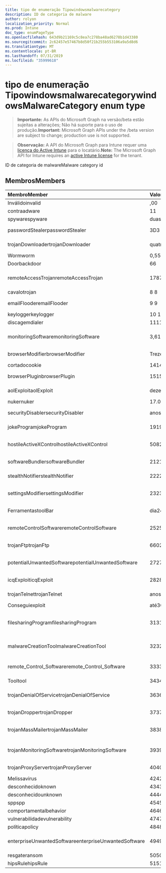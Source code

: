 ```yaml
---
title: tipo de enumeração Tipowindowsmalwarecategory
description: ID de categoria de malware
author: rolyon
localization_priority: Normal
ms.prod: Intune
doc_type: enumPageType
ms.openlocfilehash: 643d9b21169c5c8ea7c278ba48ad6278b1d43380
ms.sourcegitcommit: 2c62457e57467b8d50f21b255b553106a9a5d8d6
ms.translationtype: MT
ms.contentlocale: pt-BR
ms.lasthandoff: 07/31/2019
ms.locfileid: "35999618"
---
```

# <a name="windowsmalwarecategory-enum-type"></a><span data-ttu-id="48b63-103">tipo de enumeração Tipowindowsmalwarecategory</span><span class="sxs-lookup"><span data-stu-id="48b63-103">windowsMalwareCategory enum type</span></span>

> <span data-ttu-id="48b63-104">**Importante:** As APIs do Microsoft Graph na versão/beta estão sujeitas a alterações; Não há suporte para o uso de produção.</span><span class="sxs-lookup"><span data-stu-id="48b63-104">**Important:** Microsoft Graph APIs under the /beta version are subject to change; production use is not supported.</span></span>

> <span data-ttu-id="48b63-105">**Observação:** A API do Microsoft Graph para Intune requer uma [licença do Active Intune](https://go.microsoft.com/fwlink/?linkid=839381) para o locatário.</span><span class="sxs-lookup"><span data-stu-id="48b63-105">**Note:** The Microsoft Graph API for Intune requires an [active Intune license](https://go.microsoft.com/fwlink/?linkid=839381) for the tenant.</span></span>

<span data-ttu-id="48b63-106">ID de categoria de malware</span><span class="sxs-lookup"><span data-stu-id="48b63-106">Malware category id</span></span>

## <a name="members"></a><span data-ttu-id="48b63-107">Membros</span><span class="sxs-lookup"><span data-stu-id="48b63-107">Members</span></span>
|<span data-ttu-id="48b63-108">Membro</span><span class="sxs-lookup"><span data-stu-id="48b63-108">Member</span></span>|<span data-ttu-id="48b63-109">Valor</span><span class="sxs-lookup"><span data-stu-id="48b63-109">Value</span></span>|<span data-ttu-id="48b63-110">Descrição</span><span class="sxs-lookup"><span data-stu-id="48b63-110">Description</span></span>|
|:---|:---|:---|
|<span data-ttu-id="48b63-111">Inválido</span><span class="sxs-lookup"><span data-stu-id="48b63-111">invalid</span></span>|<span data-ttu-id="48b63-112">,0</span><span class="sxs-lookup"><span data-stu-id="48b63-112">0</span></span>|<span data-ttu-id="48b63-113">Invalid</span><span class="sxs-lookup"><span data-stu-id="48b63-113">Invalid</span></span>|
|<span data-ttu-id="48b63-114">contra</span><span class="sxs-lookup"><span data-stu-id="48b63-114">adware</span></span>|<span data-ttu-id="48b63-115">1</span><span class="sxs-lookup"><span data-stu-id="48b63-115">1</span></span>|<span data-ttu-id="48b63-116">Contra</span><span class="sxs-lookup"><span data-stu-id="48b63-116">Adware</span></span>|
|<span data-ttu-id="48b63-117">spyware</span><span class="sxs-lookup"><span data-stu-id="48b63-117">spyware</span></span>|<span data-ttu-id="48b63-118">duas</span><span class="sxs-lookup"><span data-stu-id="48b63-118">2</span></span>|<span data-ttu-id="48b63-119">Spyware</span><span class="sxs-lookup"><span data-stu-id="48b63-119">Spyware</span></span>|
|<span data-ttu-id="48b63-120">passwordStealer</span><span class="sxs-lookup"><span data-stu-id="48b63-120">passwordStealer</span></span>|<span data-ttu-id="48b63-121">3D</span><span class="sxs-lookup"><span data-stu-id="48b63-121">3</span></span>|<span data-ttu-id="48b63-122">Roubo de senha</span><span class="sxs-lookup"><span data-stu-id="48b63-122">Password stealer</span></span>|
|<span data-ttu-id="48b63-123">trojanDownloader</span><span class="sxs-lookup"><span data-stu-id="48b63-123">trojanDownloader</span></span>|<span data-ttu-id="48b63-124">quatro</span><span class="sxs-lookup"><span data-stu-id="48b63-124">4</span></span>|<span data-ttu-id="48b63-125">Downloader de cavalos de Tróia</span><span class="sxs-lookup"><span data-stu-id="48b63-125">Trojan downloader</span></span>|
|<span data-ttu-id="48b63-126">Worm</span><span class="sxs-lookup"><span data-stu-id="48b63-126">worm</span></span>|<span data-ttu-id="48b63-127">0,5</span><span class="sxs-lookup"><span data-stu-id="48b63-127">5</span></span>|<span data-ttu-id="48b63-128">Worm</span><span class="sxs-lookup"><span data-stu-id="48b63-128">Worm</span></span>|
|<span data-ttu-id="48b63-129">Door</span><span class="sxs-lookup"><span data-stu-id="48b63-129">backdoor</span></span>|<span data-ttu-id="48b63-130">6</span><span class="sxs-lookup"><span data-stu-id="48b63-130">6</span></span>|<span data-ttu-id="48b63-131">Door</span><span class="sxs-lookup"><span data-stu-id="48b63-131">Backdoor</span></span>|
|<span data-ttu-id="48b63-132">remoteAccessTrojan</span><span class="sxs-lookup"><span data-stu-id="48b63-132">remoteAccessTrojan</span></span>|<span data-ttu-id="48b63-133">178</span><span class="sxs-lookup"><span data-stu-id="48b63-133">7</span></span>|<span data-ttu-id="48b63-134">Cavalo de Tróia de acesso remoto</span><span class="sxs-lookup"><span data-stu-id="48b63-134">Remote access Trojan</span></span>|
|<span data-ttu-id="48b63-135">cavalo</span><span class="sxs-lookup"><span data-stu-id="48b63-135">trojan</span></span>|<span data-ttu-id="48b63-136">8 </span><span class="sxs-lookup"><span data-stu-id="48b63-136">8</span></span>|<span data-ttu-id="48b63-137">Cavalo</span><span class="sxs-lookup"><span data-stu-id="48b63-137">Trojan</span></span>|
|<span data-ttu-id="48b63-138">emailFlooder</span><span class="sxs-lookup"><span data-stu-id="48b63-138">emailFlooder</span></span>|<span data-ttu-id="48b63-139">9 </span><span class="sxs-lookup"><span data-stu-id="48b63-139">9</span></span>|<span data-ttu-id="48b63-140">Inundador de email</span><span class="sxs-lookup"><span data-stu-id="48b63-140">Email flooder</span></span>|
|<span data-ttu-id="48b63-141">keylogger</span><span class="sxs-lookup"><span data-stu-id="48b63-141">keylogger</span></span>|<span data-ttu-id="48b63-142">10 </span><span class="sxs-lookup"><span data-stu-id="48b63-142">10</span></span>|<span data-ttu-id="48b63-143">Keylogger</span><span class="sxs-lookup"><span data-stu-id="48b63-143">Keylogger</span></span>|
|<span data-ttu-id="48b63-144">discagem</span><span class="sxs-lookup"><span data-stu-id="48b63-144">dialer</span></span>|<span data-ttu-id="48b63-145">11</span><span class="sxs-lookup"><span data-stu-id="48b63-145">11</span></span>|<span data-ttu-id="48b63-146">Discagem</span><span class="sxs-lookup"><span data-stu-id="48b63-146">Dialer</span></span>|
|<span data-ttu-id="48b63-147">monitoringSoftware</span><span class="sxs-lookup"><span data-stu-id="48b63-147">monitoringSoftware</span></span>|<span data-ttu-id="48b63-148">3,6</span><span class="sxs-lookup"><span data-stu-id="48b63-148">12</span></span>|<span data-ttu-id="48b63-149">Software de monitoramento</span><span class="sxs-lookup"><span data-stu-id="48b63-149">Monitoring software</span></span>|
|<span data-ttu-id="48b63-150">browserModifier</span><span class="sxs-lookup"><span data-stu-id="48b63-150">browserModifier</span></span>|<span data-ttu-id="48b63-151">Treze</span><span class="sxs-lookup"><span data-stu-id="48b63-151">13</span></span>|<span data-ttu-id="48b63-152">Modificador de navegador</span><span class="sxs-lookup"><span data-stu-id="48b63-152">Browser modifier</span></span>|
|<span data-ttu-id="48b63-153">cortado</span><span class="sxs-lookup"><span data-stu-id="48b63-153">cookie</span></span>|<span data-ttu-id="48b63-154">14</span><span class="sxs-lookup"><span data-stu-id="48b63-154">14</span></span>|<span data-ttu-id="48b63-155">Cookie</span><span class="sxs-lookup"><span data-stu-id="48b63-155">Cookie</span></span>|
|<span data-ttu-id="48b63-156">browserPlugin</span><span class="sxs-lookup"><span data-stu-id="48b63-156">browserPlugin</span></span>|<span data-ttu-id="48b63-157">15</span><span class="sxs-lookup"><span data-stu-id="48b63-157">15</span></span>|<span data-ttu-id="48b63-158">Plug-in do navegador</span><span class="sxs-lookup"><span data-stu-id="48b63-158">Browser plugin</span></span>|
|<span data-ttu-id="48b63-159">aolExploit</span><span class="sxs-lookup"><span data-stu-id="48b63-159">aolExploit</span></span>|<span data-ttu-id="48b63-160">dezesseis</span><span class="sxs-lookup"><span data-stu-id="48b63-160">16</span></span>|<span data-ttu-id="48b63-161">Exploração do AOL</span><span class="sxs-lookup"><span data-stu-id="48b63-161">AOL exploit</span></span>|
|<span data-ttu-id="48b63-162">nuker</span><span class="sxs-lookup"><span data-stu-id="48b63-162">nuker</span></span>|<span data-ttu-id="48b63-163">17.07.06</span><span class="sxs-lookup"><span data-stu-id="48b63-163">17</span></span>|<span data-ttu-id="48b63-164">Nuker</span><span class="sxs-lookup"><span data-stu-id="48b63-164">Nuker</span></span>|
|<span data-ttu-id="48b63-165">securityDisabler</span><span class="sxs-lookup"><span data-stu-id="48b63-165">securityDisabler</span></span>|<span data-ttu-id="48b63-166">anos</span><span class="sxs-lookup"><span data-stu-id="48b63-166">18</span></span>|<span data-ttu-id="48b63-167">Desabilitador de segurança</span><span class="sxs-lookup"><span data-stu-id="48b63-167">Security disabler</span></span>|
|<span data-ttu-id="48b63-168">jokeProgram</span><span class="sxs-lookup"><span data-stu-id="48b63-168">jokeProgram</span></span>|<span data-ttu-id="48b63-169">19</span><span class="sxs-lookup"><span data-stu-id="48b63-169">19</span></span>|<span data-ttu-id="48b63-170">Programa Joke</span><span class="sxs-lookup"><span data-stu-id="48b63-170">Joke program</span></span>|
|<span data-ttu-id="48b63-171">hostileActiveXControl</span><span class="sxs-lookup"><span data-stu-id="48b63-171">hostileActiveXControl</span></span>|<span data-ttu-id="48b63-172">508</span><span class="sxs-lookup"><span data-stu-id="48b63-172">20</span></span>|<span data-ttu-id="48b63-173">Controle ActiveX hostil</span><span class="sxs-lookup"><span data-stu-id="48b63-173">Hostile ActiveX control</span></span>|
|<span data-ttu-id="48b63-174">softwareBundler</span><span class="sxs-lookup"><span data-stu-id="48b63-174">softwareBundler</span></span>|<span data-ttu-id="48b63-175">21</span><span class="sxs-lookup"><span data-stu-id="48b63-175">21</span></span>|<span data-ttu-id="48b63-176">Pacote de software</span><span class="sxs-lookup"><span data-stu-id="48b63-176">Software bundler</span></span>|
|<span data-ttu-id="48b63-177">stealthNotifier</span><span class="sxs-lookup"><span data-stu-id="48b63-177">stealthNotifier</span></span>|<span data-ttu-id="48b63-178">22</span><span class="sxs-lookup"><span data-stu-id="48b63-178">22</span></span>|<span data-ttu-id="48b63-179">Modificador Stealth</span><span class="sxs-lookup"><span data-stu-id="48b63-179">Stealth modifier</span></span>|
|<span data-ttu-id="48b63-180">settingsModifier</span><span class="sxs-lookup"><span data-stu-id="48b63-180">settingsModifier</span></span>|<span data-ttu-id="48b63-181">23</span><span class="sxs-lookup"><span data-stu-id="48b63-181">23</span></span>|<span data-ttu-id="48b63-182">Modificador de configurações</span><span class="sxs-lookup"><span data-stu-id="48b63-182">Settings modifier</span></span>|
|<span data-ttu-id="48b63-183">Ferramentas</span><span class="sxs-lookup"><span data-stu-id="48b63-183">toolBar</span></span>|<span data-ttu-id="48b63-184">dia</span><span class="sxs-lookup"><span data-stu-id="48b63-184">24</span></span>|<span data-ttu-id="48b63-185">Barra de ferramentas</span><span class="sxs-lookup"><span data-stu-id="48b63-185">Toolbar</span></span>|
|<span data-ttu-id="48b63-186">remoteControlSoftware</span><span class="sxs-lookup"><span data-stu-id="48b63-186">remoteControlSoftware</span></span>|<span data-ttu-id="48b63-187">25</span><span class="sxs-lookup"><span data-stu-id="48b63-187">25</span></span>|<span data-ttu-id="48b63-188">Software de controle remoto</span><span class="sxs-lookup"><span data-stu-id="48b63-188">Remote control software</span></span>|
|<span data-ttu-id="48b63-189">trojanFtp</span><span class="sxs-lookup"><span data-stu-id="48b63-189">trojanFtp</span></span>|<span data-ttu-id="48b63-190">660</span><span class="sxs-lookup"><span data-stu-id="48b63-190">26</span></span>|<span data-ttu-id="48b63-191">FTP de cavalos de Tróia</span><span class="sxs-lookup"><span data-stu-id="48b63-191">Trojan FTP</span></span>|
|<span data-ttu-id="48b63-192">potentialUnwantedSoftware</span><span class="sxs-lookup"><span data-stu-id="48b63-192">potentialUnwantedSoftware</span></span>|<span data-ttu-id="48b63-193">27</span><span class="sxs-lookup"><span data-stu-id="48b63-193">27</span></span>|<span data-ttu-id="48b63-194">Possível software indesejado</span><span class="sxs-lookup"><span data-stu-id="48b63-194">Potential unwanted software</span></span>|
|<span data-ttu-id="48b63-195">icqExploit</span><span class="sxs-lookup"><span data-stu-id="48b63-195">icqExploit</span></span>|<span data-ttu-id="48b63-196">28</span><span class="sxs-lookup"><span data-stu-id="48b63-196">28</span></span>|<span data-ttu-id="48b63-197">Exploração do ICQ</span><span class="sxs-lookup"><span data-stu-id="48b63-197">ICQ exploit</span></span>|
|<span data-ttu-id="48b63-198">trojanTelnet</span><span class="sxs-lookup"><span data-stu-id="48b63-198">trojanTelnet</span></span>|<span data-ttu-id="48b63-199">anos</span><span class="sxs-lookup"><span data-stu-id="48b63-199">29</span></span>|<span data-ttu-id="48b63-200">Telnet de cavalos de Tróia</span><span class="sxs-lookup"><span data-stu-id="48b63-200">Trojan telnet</span></span>|
|<span data-ttu-id="48b63-201">Consegui</span><span class="sxs-lookup"><span data-stu-id="48b63-201">exploit</span></span>|<span data-ttu-id="48b63-202">até</span><span class="sxs-lookup"><span data-stu-id="48b63-202">30</span></span>|<span data-ttu-id="48b63-203">Consegui</span><span class="sxs-lookup"><span data-stu-id="48b63-203">Exploit</span></span>|
|<span data-ttu-id="48b63-204">filesharingProgram</span><span class="sxs-lookup"><span data-stu-id="48b63-204">filesharingProgram</span></span>|<span data-ttu-id="48b63-205">31</span><span class="sxs-lookup"><span data-stu-id="48b63-205">31</span></span>|<span data-ttu-id="48b63-206">Programa de compartilhamento de arquivos</span><span class="sxs-lookup"><span data-stu-id="48b63-206">File sharing program</span></span>|
|<span data-ttu-id="48b63-207">malwareCreationTool</span><span class="sxs-lookup"><span data-stu-id="48b63-207">malwareCreationTool</span></span>|<span data-ttu-id="48b63-208">32</span><span class="sxs-lookup"><span data-stu-id="48b63-208">32</span></span>|<span data-ttu-id="48b63-209">Ferramenta de criação de malware</span><span class="sxs-lookup"><span data-stu-id="48b63-209">Malware creation tool</span></span>|
|<span data-ttu-id="48b63-210">remote_Control_Software</span><span class="sxs-lookup"><span data-stu-id="48b63-210">remote_Control_Software</span></span>|<span data-ttu-id="48b63-211">33</span><span class="sxs-lookup"><span data-stu-id="48b63-211">33</span></span>|<span data-ttu-id="48b63-212">Software de controle remoto</span><span class="sxs-lookup"><span data-stu-id="48b63-212">Remote control software</span></span>|
|<span data-ttu-id="48b63-213">Tool</span><span class="sxs-lookup"><span data-stu-id="48b63-213">tool</span></span>|<span data-ttu-id="48b63-214">34</span><span class="sxs-lookup"><span data-stu-id="48b63-214">34</span></span>|<span data-ttu-id="48b63-215">Ferramenta</span><span class="sxs-lookup"><span data-stu-id="48b63-215">Tool</span></span>|
|<span data-ttu-id="48b63-216">trojanDenialOfService</span><span class="sxs-lookup"><span data-stu-id="48b63-216">trojanDenialOfService</span></span>|<span data-ttu-id="48b63-217">36</span><span class="sxs-lookup"><span data-stu-id="48b63-217">36</span></span>|<span data-ttu-id="48b63-218">Negação de serviço de cavalo de Tróia</span><span class="sxs-lookup"><span data-stu-id="48b63-218">Trojan denial of service</span></span>|
|<span data-ttu-id="48b63-219">trojanDropper</span><span class="sxs-lookup"><span data-stu-id="48b63-219">trojanDropper</span></span>|<span data-ttu-id="48b63-220">37</span><span class="sxs-lookup"><span data-stu-id="48b63-220">37</span></span>|<span data-ttu-id="48b63-221">Instalador do cavalo de Tróia</span><span class="sxs-lookup"><span data-stu-id="48b63-221">Trojan dropper</span></span>|
|<span data-ttu-id="48b63-222">trojanMassMailer</span><span class="sxs-lookup"><span data-stu-id="48b63-222">trojanMassMailer</span></span>|<span data-ttu-id="48b63-223">38</span><span class="sxs-lookup"><span data-stu-id="48b63-223">38</span></span>|<span data-ttu-id="48b63-224">Mensageiro de cavalos de Tróia em massa</span><span class="sxs-lookup"><span data-stu-id="48b63-224">Trojan mass mailer</span></span>|
|<span data-ttu-id="48b63-225">trojanMonitoringSoftware</span><span class="sxs-lookup"><span data-stu-id="48b63-225">trojanMonitoringSoftware</span></span>|<span data-ttu-id="48b63-226">39</span><span class="sxs-lookup"><span data-stu-id="48b63-226">39</span></span>|<span data-ttu-id="48b63-227">Software de monitoramento de cavalos de Tróia</span><span class="sxs-lookup"><span data-stu-id="48b63-227">Trojan monitoring software</span></span>|
|<span data-ttu-id="48b63-228">trojanProxyServer</span><span class="sxs-lookup"><span data-stu-id="48b63-228">trojanProxyServer</span></span>|<span data-ttu-id="48b63-229">40</span><span class="sxs-lookup"><span data-stu-id="48b63-229">40</span></span>|<span data-ttu-id="48b63-230">Servidor proxy de cavalos de Tróia</span><span class="sxs-lookup"><span data-stu-id="48b63-230">Trojan proxy server</span></span>|
|<span data-ttu-id="48b63-231">Melissa</span><span class="sxs-lookup"><span data-stu-id="48b63-231">virus</span></span>|<span data-ttu-id="48b63-232">42</span><span class="sxs-lookup"><span data-stu-id="48b63-232">42</span></span>|<span data-ttu-id="48b63-233">Melissa</span><span class="sxs-lookup"><span data-stu-id="48b63-233">Virus</span></span>|
|<span data-ttu-id="48b63-234">desconhecido</span><span class="sxs-lookup"><span data-stu-id="48b63-234">known</span></span>|<span data-ttu-id="48b63-235">43</span><span class="sxs-lookup"><span data-stu-id="48b63-235">43</span></span>|<span data-ttu-id="48b63-236">Desconhecido</span><span class="sxs-lookup"><span data-stu-id="48b63-236">Known</span></span>|
|<span data-ttu-id="48b63-237">desconhecido</span><span class="sxs-lookup"><span data-stu-id="48b63-237">unknown</span></span>|<span data-ttu-id="48b63-238">44</span><span class="sxs-lookup"><span data-stu-id="48b63-238">44</span></span>|<span data-ttu-id="48b63-239">Desconhecido</span><span class="sxs-lookup"><span data-stu-id="48b63-239">Unknown</span></span>|
|<span data-ttu-id="48b63-240">spp</span><span class="sxs-lookup"><span data-stu-id="48b63-240">spp</span></span>|<span data-ttu-id="48b63-241">45</span><span class="sxs-lookup"><span data-stu-id="48b63-241">45</span></span>|<span data-ttu-id="48b63-242">SPP</span><span class="sxs-lookup"><span data-stu-id="48b63-242">SPP</span></span>|
|<span data-ttu-id="48b63-243">comportamental</span><span class="sxs-lookup"><span data-stu-id="48b63-243">behavior</span></span>|<span data-ttu-id="48b63-244">46</span><span class="sxs-lookup"><span data-stu-id="48b63-244">46</span></span>|<span data-ttu-id="48b63-245">Comportamento</span><span class="sxs-lookup"><span data-stu-id="48b63-245">Behavior</span></span>|
|<span data-ttu-id="48b63-246">vulnerabilidade</span><span class="sxs-lookup"><span data-stu-id="48b63-246">vulnerability</span></span>|<span data-ttu-id="48b63-247">47</span><span class="sxs-lookup"><span data-stu-id="48b63-247">47</span></span>|<span data-ttu-id="48b63-248">Vulnerabilidade</span><span class="sxs-lookup"><span data-stu-id="48b63-248">Vulnerability</span></span>|
|<span data-ttu-id="48b63-249">política</span><span class="sxs-lookup"><span data-stu-id="48b63-249">policy</span></span>|<span data-ttu-id="48b63-250">48</span><span class="sxs-lookup"><span data-stu-id="48b63-250">48</span></span>|<span data-ttu-id="48b63-251">Política</span><span class="sxs-lookup"><span data-stu-id="48b63-251">Policy</span></span>|
|<span data-ttu-id="48b63-252">enterpriseUnwantedSoftware</span><span class="sxs-lookup"><span data-stu-id="48b63-252">enterpriseUnwantedSoftware</span></span>|<span data-ttu-id="48b63-253">49</span><span class="sxs-lookup"><span data-stu-id="48b63-253">49</span></span>|<span data-ttu-id="48b63-254">Software corporativo indesejado</span><span class="sxs-lookup"><span data-stu-id="48b63-254">Enterprise Unwanted Software</span></span>|
|<span data-ttu-id="48b63-255">resgate</span><span class="sxs-lookup"><span data-stu-id="48b63-255">ransom</span></span>|<span data-ttu-id="48b63-256">50</span><span class="sxs-lookup"><span data-stu-id="48b63-256">50</span></span>|<span data-ttu-id="48b63-257">Resgate</span><span class="sxs-lookup"><span data-stu-id="48b63-257">Ransom</span></span>|
|<span data-ttu-id="48b63-258">hipsRule</span><span class="sxs-lookup"><span data-stu-id="48b63-258">hipsRule</span></span>|<span data-ttu-id="48b63-259">51</span><span class="sxs-lookup"><span data-stu-id="48b63-259">51</span></span>|<span data-ttu-id="48b63-260">Regra HIPS</span><span class="sxs-lookup"><span data-stu-id="48b63-260">HIPS Rule</span></span>|





